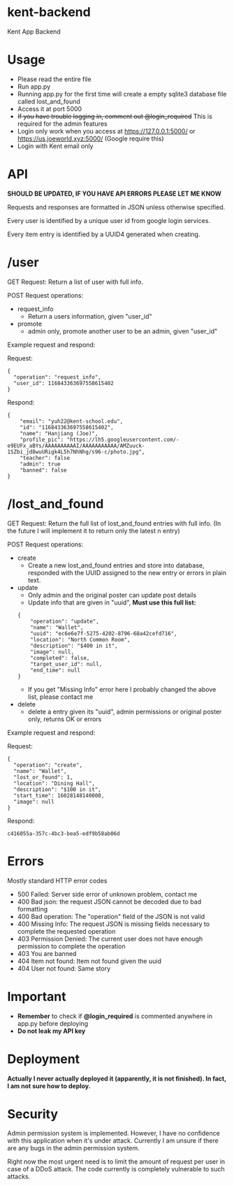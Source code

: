 # kent-backend
Kent App Backend

# Usage
- Please read the entire file
- Run app.py
- Running app.py for the first time will create a empty sqlite3 database file
 called lost_and_found
- Access it at port 5000
- ~~If you have trouble logging in, comment out @login_required~~ This is required for the admin features
- Login only work when you access at https://127.0.0.1:5000/ or https://us.joeworld.xyz:5000/ (Google require this)
- Login with Kent email only

# API 
**SHOULD BE UPDATED, IF YOU HAVE API ERRORS PLEASE LET ME KNOW**

Requests and responses are formatted in JSON unless otherwise specified.

Every user is identified by a unique user id from google login services.

Every item entry is identified by a UUID4 generated when creating.

# /user

GET Request: Return a list of user with full info.

POST Request operations:
 - request_info
    - Return a users information, given "user_id"
 - promote
    - admin only, promote another user to be an admin, given "user_id"

Example request and respond:

Request:

```
{
  "operation": "request_info",
  "user_id": 116843363697558615402
}
```

Respond:

```
{
    "email": "yuh22@kent-school.edu",
    "id": "116843363697558615402",
    "name": "Hanjiang (Joe)",
    "profile_pic": "https://lh5.googleusercontent.com/-e9EUFx_aBYs/AAAAAAAAAAI/AAAAAAAAAAA/AMZuuck-1SZbi_jd8wuURigk4L5h7NhNhg/s96-c/photo.jpg",
    "teacher": false
    "admin": true
    "banned": false
}
```

# /lost_and_found
GET Request: Return the full list of lost_and_found entries with full info. (In the future I will implement it to return only the latest n entry)

POST Request operations:
 - create
    - Create a new lost_and_found entries and store into database, responded with the UUID assigned to the new entry 
    or errors in plain text.
 - update
    - Only admin and the original poster can update post details
    - Update info that are given in "uuid", **Must use this full list:**
    ```
   {
        "operation": "update",
        "name": "Wallet",
        "uuid": "ec6e6e7f-5275-4202-8796-68a42cefd716",
        "location": "North Common Room",
        "description": "$400 in it",
        "image": null,
        "completed": false,
        "target_user_id": null,
        "end_time": null
    }
   ```
   - If you get "Missing Info" error here I probably changed the above list, please contact me
 - delete
    - delete a entry given its "uuid", admin permissions or original poster only, returns OK or errors
    
Example request and respond:

Request:

```
{
  "operation": "create",
  "name": "Wallet",
  "lost_or_found": 1,
  "location": "Dining Hall",
  "description": "$100 in it",
  "start_time": 16028148140000,
  "image": null
}
```

Respond:

```
c416055a-357c-4bc3-bea5-edf9b58ab06d
```

# Errors

Mostly standard HTTP error codes

- 500 Failed: Server side error of unknown problem, contact me
- 400 Bad json: the request JSON cannot be decoded due to bad formatting
- 400 Bad operation: The "operation" field of the JSON is not valid
- 400 Missing Info: The request JSON is missing fields necessary to complete the requested operation
- 403 Permission Denied: The current user does not have enough permission to complete the operation
- 403 You are banned
- 404 Item not found: Item not found given the uuid
- 404 User not found: Same story

# Important
- **Remember** to check if **@login_required** is commented anywhere in app.py before deploying
- **Do not leak my API key**

# Deployment
**Actually I never actually deployed it (apparently, it is not finished). In fact, I am not sure how to deploy.**

# Security
Admin permission system is implemented. However, I have no confidence with this application when it's under attack. 
Currently I am unsure if there are any bugs in the admin permission system.

Right now the most urgent need is to limit the amount of request per user in case of a DDoS attack. The code currently 
is completely vulnerable to such attacks.

